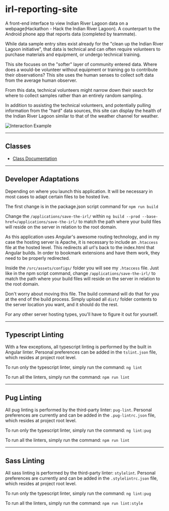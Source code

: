 # irl-reporting-site
A front-end interface to view Indian River Lagoon data on a webpage(Hackathon - Hack the Indian River Lagoon). A counterpart to the Android phone app that reports data (completed by teammate).

While data sample entry sites exist already for the "clean up the Indian River Lagoon initiative", that data is technical and can often require volunteers to purchase materials and equipment, or undergo technical training.

This site focuses on the "softer" layer of community entered data. Where does a would-be volunteer without equipment or training go to contribute their observations? This site uses the human senses to collect soft data from the average human observer.

From this data, technical volunteers might narrow down their search for where to collect samples rather than an entirely random sampling.

In addition to assisting the technical volunteers, and potentially pulling information from the "hard" data sources, this site can display the health of the Indian River Lagoon similar to that of the weather channel for weather.

![Interaction Example](https://github.com/WilliamRADFunk/irl-reporting-site/blob/master/src/assets/images/demo.gif)

---

## Classes

* [Class Documentation](docs/README.md)

---

## Developer Adaptations

Depending on where you launch this application. It will be necessary in most cases to adapt certain files to be hosted live.

The first change is in the package.json script command for `npm run build`

Change the `/applications/save-the-irl/` within `ng build --prod --base-href=/applications/save-the-irl/` to match the path where your build files will reside on the server in relation to the root domain.

As this application uses Angular's awesome routing technology, and in my case the hosting server is Apache, it is necessary to include an `.htaccess` file at the hosted level. This redirects all url's back to the index.html that Angular builds. In order to bookmark extensions and have them work, they need to be properly redirected.

Inside the `/src/assets/configs/` folder you will see my `.htaccess` file. Just like in the npm script command, change `/applications/save-the-irl/` to match the path where your build files will reside on the server in relation to the root domain.

Don't worry about moving this file. The build command will do that for you at the end of the build process. Simply upload all `dist/` folder contents to the server location you want, and it should do the rest.

For any other server hosting types, you'll have to figure it out for yourself.

---

## Typescript Linting

With a few exceptions, all typescript linting is performed by the built in Angular linter. Personal preferences can be added in the `tslint.json` file, which resides at project root level.

To run only the typescript linter, simply run the command: `ng lint`

To run all the linters, simply run the command: `npm run lint`

---

## Pug Linting

All pug linting is performed by the third-party linter: `pug-lint`. Personal preferences are currently and can be added in the `.pug-lintrc.json` file, which resides at project root level.

To run only the typescript linter, simply run the command: `ng lint:pug`

To run all the linters, simply run the command: `npm run lint`

---

## Sass Linting

All sass linting is performed by the third-party linter: `stylelint`. Personal preferences are currently and can be added in the `.stylelintrc.json` file, which resides at project root level.

To run only the typescript linter, simply run the command: `ng lint:pug`

To run all the linters, simply run the command: `npm run lint:style`
